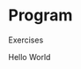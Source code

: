 # Program
Exercises 
<!DOCTYPE html>
<html>
<head>
<meta charset="UTF-8">

</head>
<body>
  <p>Hello World</p>
    
    
</body>
</html>
